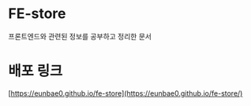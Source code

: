 # FE-store
프론트엔드와 관련된 정보를 공부하고 정리한 문서

# 배포 링크
[https://eunbae0.github.io/fe-store](https://eunbae0.github.io/fe-store/)

